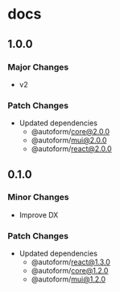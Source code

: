 # docs

## 1.0.0

### Major Changes

- v2

### Patch Changes

- Updated dependencies
  - @autoform/core@2.0.0
  - @autoform/mui@2.0.0
  - @autoform/react@2.0.0

## 0.1.0

### Minor Changes

- Improve DX

### Patch Changes

- Updated dependencies
  - @autoform/react@1.3.0
  - @autoform/core@1.2.0
  - @autoform/mui@1.2.0
